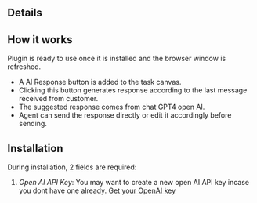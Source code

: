 ## Details

## How it works
Plugin is ready to use once it is installed and the browser window is refreshed.
- A AI Response button is added to the task canvas.
- Clicking this button generates response according to the last message received from customer.
- The suggested response comes from chat GPT4 open AI.
- Agent can send the response directly or edit it accordingly before sending.

## Installation
During installation, 2 fields are required:

 1. *Open AI API Key*: You may want to create a new open AI API key incase you dont have one already.
    [Get your OpenAI key](https://platform.openai.com/account/api-keys)
